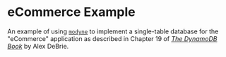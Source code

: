 # eCommerce Example

An example of using [`modyne`] to implement a single-table database for the
"eCommerce" application as described in Chapter 19 of
[_The DynamoDB Book_][DDB] by Alex DeBrie.

[`modyne`]: https://docs.rs/modyne
[DDB]: https://www.dynamodbbook.com/
